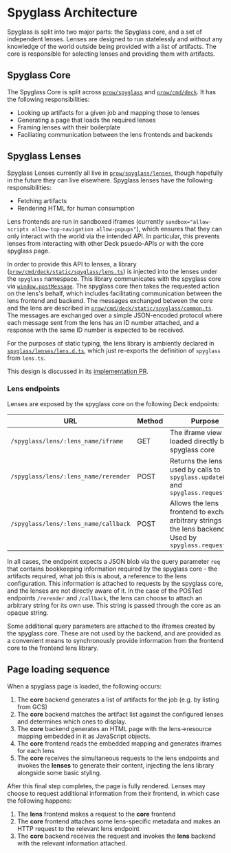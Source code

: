 # Spyglass Architecture

Spyglass is split into two major parts: the Spyglass core, and a set of independent lenses.
Lenses are designed to run statelessly and without any knowledge of the world outside being
provided with a list of artifacts. The core is responsible for selecting lenses and providing them
with artifacts.

## Spyglass Core

The Spyglass Core is split across [`prow/spyglass`](.) and [`prow/cmd/deck`](../cmd/deck). It has
the following responsibilities:

- Looking up artifacts for a given job and mapping those to lenses
- Generating a page that loads the required lenses
- Framing lenses with their boilerplate
- Faciliating communication between the lens frontends and backends

## Spyglass Lenses

Spyglass Lenses currently all live in [`prow/spyglass/lenses`](./lenses), though hopefully in the
future they can live elsewhere. Spyglass lenses have the following responsibilities:

- Fetching artifacts
- Rendering HTML for human consumption

Lens frontends are run in sandboxed iframes (currently `sandbox="allow-scripts allow-top-navigation
allow-popups"`), which ensures that they can only interact with the world via the intended API. In
particular, this prevents lenses from interacting with other Deck psuedo-APIs or with the core
spyglass page.

In order to provide this API to lenses, a library
([`prow/cmd/deck/static/spyglass/lens.ts`](../cmd/deck/static/spyglass/lens.ts)) is injected into
the lenses under the `spyglass` namespace. This library communicates with the spyglass core via
[`window.postMessage`](https://developer.mozilla.org/en-US/docs/Web/API/Window/postMessage). The
spyglass core then takes the requested action on the lens's behalf, which includes facilitating
communication between the lens frontend and backend. The messages exchanged between the core and the
lens are described in [`prow/cmd/deck/static/spyglass/common.ts`](../cmd/deck/static/spyglass/common.ts).
The messages are exchanged over a simple JSON-encoded protocol where each message sent from the lens
has an ID number attached, and a response with the same ID number is expected to be received.

For the purposes of static typing, the lens library is ambiently declared in
[`spyglass/lenses/lens.d.ts`](./lenses/lens.d.ts), which just re-exports the definition of
`spyglass` from `lens.ts`.

This design is discussed in its [implementation PR](https://github.com/kubernetes/test-infra/pull/10208).

### Lens endpoints

Lenses are exposed by the spyglass core on the following Deck endpoints:

| URL | Method | Purpose |
|---|---|---|
| `/spyglass/lens/:lens_name/iframe` | GET | The iframe view loaded directly by the spyglass core |
| `/spyglass/lens/:lens_name/rerender` | POST | Returns the lens `body`, used by calls to `spyglass.updatePage` and `spyglass.requestPage` |
| `/spyglass/lens/:lens_name/callback` | POST | Allows the lens frontend to exchange arbitrary strings with the lens backend. Used by `spyglass.request()` |

In all cases, the endpoint expects a JSON blob via the query parameter `req` that contains
bookkeeping information required by the spyglass core - the artifacts required, what job this is
about, a reference to the lens configuration. This information is attached to requests by the
spyglass core, and the lenses are not directly aware of it. In the case of the POSTed endpoints
`/rerender` and `/callback`, the lens can choose to attach an arbitrary string for its own use. This
string is passed through the core as an opaque string.

Some additional query parameters are attached to the iframes created by the spyglass core. These are
not used by the backend, and are provided as a convenient means to synchronously provide information
from the frontend core to the frontend lens library.

## Page loading sequence

When a spyglass page is loaded, the following occurs:

1. The **core** backend generates a list of artifacts for the job (e.g. by listing from GCS)
1. The **core** backend matches the artifact list against the configured lenses and determines which ones to
   display.
1. The **core** backend generates an HTML page with the lens->resource mapping embedded in it as JavaScript
   objects.
1. The **core** frontend reads the embedded mapping and generates iframes for each lens
1. The **core** receives the simultaneous requests to the lens endpoints and invokes the **lenses**
   to generate their content, injecting the lens library alongside some basic styling.

After this final step completes, the page is fully rendered. Lenses may choose to request additional
information from their frontend, in which case the following happens:

1. The **lens** frontend makes a request to the **core** frontend
1. The **core** frontend attaches some lens-specific metadata and makes an HTTP request to the
   relevant lens endpoint
1. The **core** backend receives the request and invokes the **lens** backend with the relevant
   information attached.
 